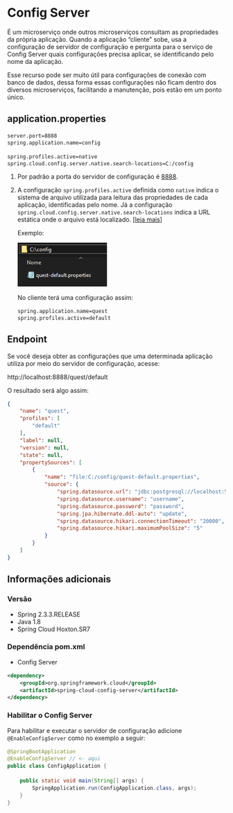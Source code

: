 # Config Server
É um microserviço onde outros microserviços consultam as propriedades da própria aplicação. Quando a aplicação “cliente” sobe, usa a configuração de servidor de configuração e pergunta para o serviço de Config Server quais configurações precisa aplicar, se identificando pelo nome da aplicação.


Esse recurso pode ser muito útil para configurações de conexão com banco de dados, dessa forma essas configurações não ficam dentro dos diversos microserviços, facilitando a manutenção, pois estão em um ponto único.

## application.properties
```application.properties
server.port=8888
spring.application.name=config

spring.profiles.active=native
spring.cloud.config.server.native.search-locations=C:/config
```
1. Por padrão a porta do servidor de configuração é [8888](https://docs.spring.io/spring-cloud-config/docs/2.2.5.RELEASE/reference/html/#_spring_cloud_config_server "Spring Cloud Config - Docs").
2. A configuração `spring.profiles.active` definida como `native` indica o sistema de arquivo utilizada para leitura das propriedades de cada aplicação, identificadas pelo nome. Já a configuração `spring.cloud.config.server.native.search-locations` indica a URL estática onde o arquivo está localizado. [[leia mais](https://docs.spring.io/spring-cloud-config/docs/2.2.5.RELEASE/reference/html/#_file_system_backend "Spring Cloud Config - File System Backend")]

    Exemplo:


    ![file](https://github.com/thiagohbhonorato/spring-boot/blob/master/docs/config_file.png "Arquivo de Propriedades")
    
    
    No cliente terá uma configuração assim:
    ```application.properties
    spring.application.name=quest
    spring.profiles.active=default
    ```


## Endpoint
Se você deseja obter as configurações que uma determinada aplicação utiliza por meio do servidor de configuração, acesse:

http://localhost:8888/quest/default

O resultado será algo assim:
```json
{
    "name": "quest",
    "profiles": [
        "default"
    ],
    "label": null,
    "version": null,
    "state": null,
    "propertySources": [
        {
            "name": "file:C:/config/quest-default.properties",
            "source": {
                "spring.datasource.url": "jdbc:postgresql://localhost:5432/quest",
                "spring.datasource.username": "username",
                "spring.datasource.password": "password",
                "spring.jpa.hibernate.ddl-auto": "update",
                "spring.datasource.hikari.connectionTimeout": "20000",
                "spring.datasource.hikari.maximumPoolSize": "5"
            }
        }
    ]
}
```

## Informações adicionais

### Versão
* Spring 2.3.3.RELEASE
* Java 1.8
* Spring Cloud Hoxton.SR7

### Dependência pom.xml
* Config Server
```xml
<dependency>
    <groupId>org.springframework.cloud</groupId>
    <artifactId>spring-cloud-config-server</artifactId>
</dependency>
```

### Habilitar o Config Server
Para habilitar e executar o servidor de configuração adicione `@EnableConfigServer` como no exemplo a seguir:
```java
@SpringBootApplication
@EnableConfigServer // <- aqui
public class ConfigApplication {

    public static void main(String[] args) {
        SpringApplication.run(ConfigApplication.class, args);
    }
}
```
